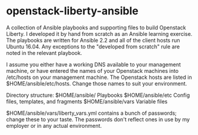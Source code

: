 # openstack-liberty-ansible
A collection of Ansible playbooks and supporting files to build Openstack Liberty. I developed it by hand from scratch as an Ansible learning exercise. The playbooks are written for Ansible 2.2 and all of the client hosts run Ubuntu 16.04. Any exceptions to the "developed from scratch" rule are noted in the relevant playbook.

I assume you either have a working DNS available to your management machine, or have entered the names of your Openstack machines into /etc/hosts on your management machine. The Openstack hosts are listed in $HOME/ansible/etc/hosts. Change those names to suit your environment.

Directory structure:
$HOME/ansible/     Playbooks
$HOME/ansible/etc  Config files, templates, and fragments
$HOME/ansible/vars Variable files

$HOME/ansible/vars/liberty_vars.yml contains a bunch of passwords; change these to your taste. The passwords don't reflect ones in use by my employer or in any actual environment.

